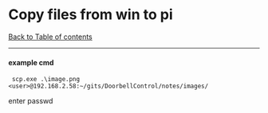 # Copy files from win to pi
[Back to Table of contents](0_index.md)
___
#### example cmd
```
 scp.exe .\image.png <user>@192.168.2.58:~/gits/DoorbellControl/notes/images/
```
enter passwd

